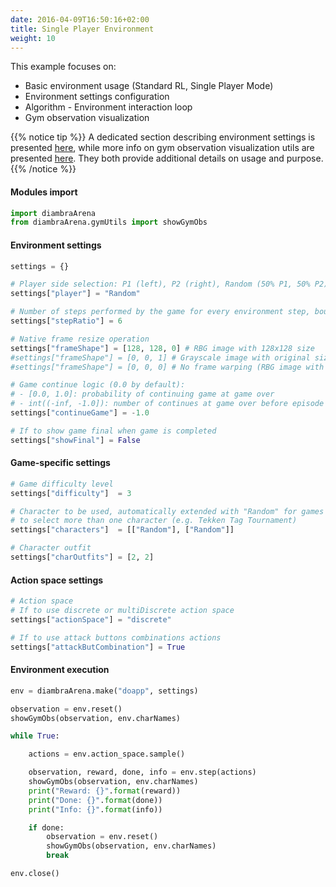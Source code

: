 ```yaml
---
date: 2016-04-09T16:50:16+02:00
title: Single Player Environment
weight: 10
---
```


This example focuses on:
 - Basic environment usage (Standard RL, Single Player Mode)
 - Environment settings configuration
 - Algorithm - Environment interaction loop
 - Gym observation visualization

{{% notice tip %}}
A dedicated section describing environment settings is presented <a href="/envs/#settings">here</a>, while more info on gym observation visualization utils are presented <a href="/utils/#gym-observation">here</a>. They both provide additional details on usage and purpose. 
{{% /notice %}}

#### Modules import

```python
import diambraArena
from diambraArena.gymUtils import showGymObs
```

#### Environment settings

```python
settings = {}

# Player side selection: P1 (left), P2 (right), Random (50% P1, 50% P2)
settings["player"] = "Random"

# Number of steps performed by the game for every environment step, bounds: [1, 6]
settings["stepRatio"] = 6

# Native frame resize operation
settings["frameShape"] = [128, 128, 0] # RBG image with 128x128 size
#settings["frameShape"] = [0, 0, 1] # Grayscale image with original size
#settings["frameShape"] = [0, 0, 0] # No frame warping (RBG image with original size)

# Game continue logic (0.0 by default):
# - [0.0, 1.0]: probability of continuing game at game over
# - int((-inf, -1.0]): number of continues at game over before episode to be considered done
settings["continueGame"] = -1.0

# If to show game final when game is completed
settings["showFinal"] = False
```
#### Game-specific settings

```python
# Game difficulty level
settings["difficulty"]  = 3

# Character to be used, automatically extended with "Random" for games requiring
# to select more than one character (e.g. Tekken Tag Tournament)
settings["characters"]  = [["Random"], ["Random"]]

# Character outfit
settings["charOutfits"] = [2, 2]
```

#### Action space settings

```python
# Action space
# If to use discrete or multiDiscrete action space
settings["actionSpace"] = "discrete"

# If to use attack buttons combinations actions
settings["attackButCombination"] = True
```

#### Environment execution

```python
env = diambraArena.make("doapp", settings)

observation = env.reset()
showGymObs(observation, env.charNames)

while True:

    actions = env.action_space.sample()

    observation, reward, done, info = env.step(actions)
    showGymObs(observation, env.charNames)
    print("Reward: {}".format(reward))
    print("Done: {}".format(done))
    print("Info: {}".format(info))

    if done:
        observation = env.reset()
        showGymObs(observation, env.charNames)
        break

env.close()
```
